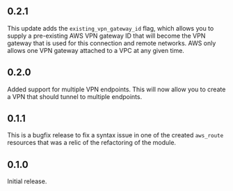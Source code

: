 ## 0.2.1

This update adds the `existing_vpn_gateway_id` flag, which allows you to supply
a pre-existing AWS VPN gateway ID that will become the VPN gateway that is used
for this connection and remote networks. AWS only allows one VPN gateway
attached to a VPC at any given time.

## 0.2.0

Added support for multiple VPN endpoints. This will now allow you to create a
VPN that should tunnel to multiple endpoints.

## 0.1.1

This is a bugfix release to fix a syntax issue in one of the created `aws_route`
resources that was a relic of the refactoring of the module.

## 0.1.0

Initial release.
